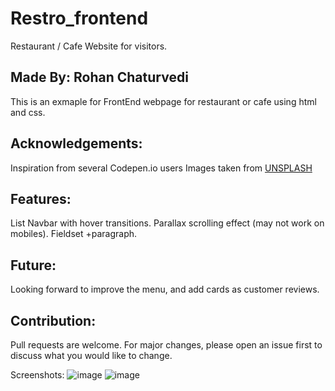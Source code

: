 # Restro_frontend
Restaurant / Cafe Website for visitors.

## Made By: Rohan Chaturvedi
This is an exmaple for FrontEnd webpage for restaurant or cafe using html and css.

## Acknowledgements:
Inspiration from several Codepen.io users
Images taken from [UNSPLASH](https://unsplash.com/)

## Features:
List Navbar with hover transitions.
Parallax scrolling effect (may not work on mobiles).
Fieldset +paragraph.

## Future:
Looking forward to improve the menu, and add cards as customer reviews.

## Contribution:
Pull requests are welcome. For major changes, please open an issue first to discuss what you would like to change.

Screenshots:
![image](https://user-images.githubusercontent.com/81807980/127870231-68fb5de6-23ff-4563-8025-c93ce5da412c.png)
![image](https://user-images.githubusercontent.com/81807980/127871745-5a358b72-cc1b-4091-a185-395bea054f13.png)

